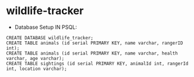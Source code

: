 # wildlife-tracker

* Database Setup
IN PSQL:
````
CREATE DATABASE wildlife_tracker;
CREATE TABLE animals (id serial PRIMARY KEY, name varchar, rangerID int);
CREATE TABLE animals (id serial PRIMARY KEY, name varchar, health varchar, age varchar);
CREATE TABLE sightings (id serial PRIMARY KEY, animalId int, rangerId int, location varchar);
````
